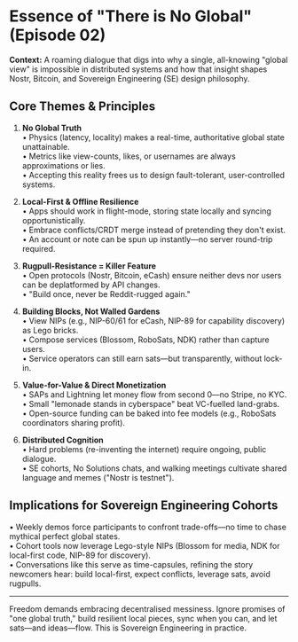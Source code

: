 # Essence of "There is No Global" (Episode 02)

**Context:** A roaming dialogue that digs into why a single, all-knowing "global view" is impossible in distributed systems and how that insight shapes Nostr, Bitcoin, and Sovereign Engineering (SE) design philosophy.

## Core Themes & Principles

1. **No Global Truth**  
   • Physics (latency, locality) makes a real-time, authoritative global state unattainable.  
   • Metrics like view-counts, likes, or usernames are always approximations or lies.  
   • Accepting this reality frees us to design fault-tolerant, user-controlled systems.

2. **Local-First & Offline Resilience**  
   • Apps should work in flight-mode, storing state locally and syncing opportunistically.  
   • Embrace conflicts/CRDT merge instead of pretending they don't exist.  
   • An account or note can be spun up instantly—no server round-trip required.

3. **Rugpull-Resistance = Killer Feature**  
   • Open protocols (Nostr, Bitcoin, eCash) ensure neither devs nor users can be deplatformed by API changes.  
   • "Build once, never be Reddit-rugged again."

4. **Building Blocks, Not Walled Gardens**  
   • View NIPs (e.g., NIP-60/61 for eCash, NIP-89 for capability discovery) as Lego bricks.  
   • Compose services (Blossom, RoboSats, NDK) rather than capture users.  
   • Service operators can still earn sats—but transparently, without lock-in.

5. **Value-for-Value & Direct Monetization**  
   • SAPs and Lightning let money flow from second 0—no Stripe, no KYC.  
   • Small "lemonade stands in cyberspace" beat VC-fuelled land-grabs.  
   • Open-source funding can be baked into fee models (e.g., RoboSats coordinators sharing profit).

6. **Distributed Cognition**  
   • Hard problems (re-inventing the internet) require ongoing, public dialogue.  
   • SE cohorts, No Solutions chats, and walking meetings cultivate shared language and memes ("Nostr is testnet").

## Implications for Sovereign Engineering Cohorts

• Weekly demos force participants to confront trade-offs—no time to chase mythical perfect global states.  
• Cohort tools now leverage Lego-style NIPs (Blossom for media, NDK for local-first code, NIP-89 for discovery).  
• Conversations like this serve as time-capsules, refining the story newcomers hear: build local-first, expect conflicts, leverage sats, avoid rugpulls.

---
Freedom demands embracing decentralised messiness. Ignore promises of "one global truth," build resilient local pieces, sync when you can, and let sats—and ideas—flow. This is Sovereign Engineering in practice. 